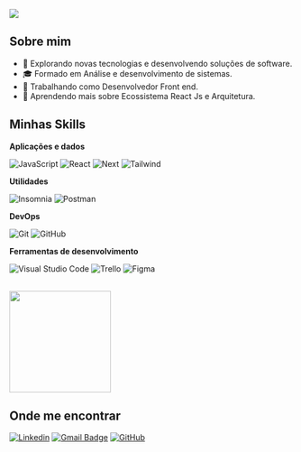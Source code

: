 ![](https://komarev.com/ghpvc/?username=iuricode&color=006bed)

## Sobre mim

- 🤔 Explorando novas tecnologias e desenvolvendo soluções de software.
- 🎓 Formado em Análise e desenvolvimento de sistemas.
- 💼 Trabalhando como Desenvolvedor Front end.
- 🌱 Aprendendo mais sobre Ecossistema React Js e Arquitetura.

## Minhas Skills

**Aplicações e dados**

![JavaScript](https://img.shields.io/badge/-JavaScript-333333?style=flat&logo=javascript)
![React](https://img.shields.io/badge/-React-333333?style=flat&logo=react)
![Next](https://img.shields.io/badge/-Next-333333?style=flat&logo=next)
![Tailwind](https://img.shields.io/badge/-Tailwind-333333?style=flat&logo=tailwind)

**Utilidades**

![Insomnia](https://img.shields.io/badge/-Insomnia-333333?style=flat&logo=insomnia)
![Postman](https://img.shields.io/badge/-Postman-333333?style=flat&logo=postman)

**DevOps**

![Git](https://img.shields.io/badge/-Git-333333?style=flat&logo=git)
![GitHub](https://img.shields.io/badge/-GitHub-333333?style=flat&logo=github)

**Ferramentas de desenvolvimento**

![Visual Studio Code](https://img.shields.io/badge/-Visual%20Studio%20Code-333333?style=flat&logo=visual-studio-code&logoColor=007ACC)
![Trello](https://img.shields.io/badge/-Trello-333333?style=flat&logo=trello&logoColor=007ACC)
![Figma](https://img.shields.io/badge/-Figma-333333?style=flat&logo=figma&logoColor=007ACC)

<br/>

<a href="https://github.com/cunhafelipe" title="Perfil do Felipe">
  <img height="180em" src="https://github-readme-stats.vercel.app/api?username=cunhafelipe&theme=dracula&show_icons=true" />
</a>

## Onde me encontrar

[![Linkedin](https://img.shields.io/badge/-username-blue?style=flat-square&logo=Linkedin&logoColor=white&link=https://www.linkedin.com/in/felipesilvacunha/)](https://www.linkedin.com/in/felipesilvacunha/)
[![Gmail Badge](https://img.shields.io/badge/-seuemail@email.com-006bed?style=flat-square&logo=Gmail&logoColor=white&link=mailto:contato.cunhafelipe@gmail.com)](mailto:contato.cunhafelipe@gmail.com)
[![GitHub](https://img.shields.io/github/followers/iuricode?label=follow&style=social)](https://github.com/cunhafelipe)
